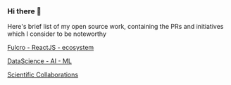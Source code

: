 ### Hi there 👋


Here's brief list of my open source work, containing the PRs and initiatives which I consider to be noteworthy

[Fulcro - ReactJS - ecosystem](./Fulcro_ReactJS_Ecosystem.md)
 
[DataScience - AI - ML](./DataScience_AI_ML.md)

[Scientific Collaborations](./Scientific_Collaborations.md)
 
